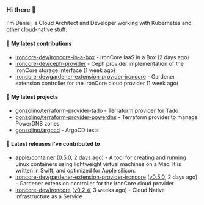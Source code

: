 ### Hi there 👋

I'm Daniel, a Cloud Architect and Developer working with Kubernetes and other cloud-native stuff.

#### 👷 My latest contributions

- [ironcore-dev/ironcore-in-a-box](https://github.com/ironcore-dev/ironcore-in-a-box) - IronCore IaaS in a Box (2 days ago)
- [ironcore-dev/ceph-provider](https://github.com/ironcore-dev/ceph-provider) - Ceph provider implementation of the IronCore storage interface (1 week ago)
- [ironcore-dev/gardener-extension-provider-ironcore](https://github.com/ironcore-dev/gardener-extension-provider-ironcore) - Gardener extension controller for the IronCore cloud provider (1 week ago)

#### 🌱 My latest projects

- [gonzolino/terraform-provider-tado](https://github.com/gonzolino/terraform-provider-tado) - Terraform provider for Tado
- [gonzolino/terraform-provider-powerdns](https://github.com/gonzolino/terraform-provider-powerdns) - Terraform provider to manage PowerDNS zones
- [gonzolino/argocd](https://github.com/gonzolino/argocd) - ArgoCD tests

#### 🔭 Latest releases I've contributed to

- [apple/container](https://github.com/apple/container) ([0.5.0](https://github.com/apple/container/releases/tag/0.5.0), 2 days ago) - A tool for creating and running Linux containers using lightweight virtual machines on a Mac. It is written in Swift, and optimized for Apple silicon. 
- [ironcore-dev/gardener-extension-provider-ironcore](https://github.com/ironcore-dev/gardener-extension-provider-ironcore) ([v0.5.0](https://github.com/ironcore-dev/gardener-extension-provider-ironcore/releases/tag/v0.5.0), 2 days ago) - Gardener extension controller for the IronCore cloud provider
- [ironcore-dev/ironcore](https://github.com/ironcore-dev/ironcore) ([v0.2.4](https://github.com/ironcore-dev/ironcore/releases/tag/v0.2.4), 3 weeks ago) - Cloud Native Infrastructure as a Service
